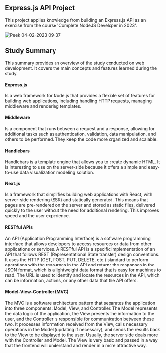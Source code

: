## Express.js API Project
This project applies knowledge from building an Express.js API as an exercise from the course 'Complete NodeJS Developer in 2023'.

![Peek 04-02-2023 09-37](https://user-images.githubusercontent.com/73248516/216768255-f2d64f89-ce9b-4d22-962d-03d15e0ece72.gif)

## Study Summary
This summary provides an overview of the study conducted on web development. It covers the main concepts and features learned during the study.
#### Express.js
Is a web framework for Node.js that provides a flexible set of features for building web applications, including handling HTTP requests, managing middleware and rendering templates.
#### Middleware
Is a component that runs between a request and a response, allowing for additional tasks such as authentication, validation, data manipulation, and others to be performed. They keep the code more organized and scalable.
#### Handlebars
Handlebars is a template engine that allows you to create dynamic HTML. It is interesting to use on the server-side because it offers a simple and easy-to-use data visualization modeling solution.
#### Next.js
Is a framework that simplifies building web applications with React, with server-side rendering (SSR) and statically generated. This means that pages are pre-rendered on the server and stored as static files, delivered quickly to the user without the need for additional rendering. This improves speed and the user experience.
#### RESTful APIs
An API (Application Programming Interface) is a software programming interface that allows developers to access resources or data from other applications or services. A RESTful API is a specific implementation of an API that follows REST (Representational State transfer) design conventions. It uses the HTTP (GET, POST, PUT, DELETE, etc.) standard to perform operations with the resources in the API and returns the responses in the JSON format, which is a lightweight data format that is easy for machines to read. The URL is used to identify and locate the resources in the API, which can be information, actions, or any other data that the API offers.

#### Model-View-Controller (MVC)
The MVC is a software architecture pattern that separates the application into three components: Model, View, and Controller. The Model represents the data logic of the application, the View presents the information to the user, and the Controller is responsible for communication between these two. It processes information received from the View, calls necessary operations in the Model (updating if necessary), and sends the results back to the View to be displayed to the user. Usually, the server side deals more with the Controller and Model. The View is very basic and passed in a way that the frontend will understand and render in a more attractive way.
